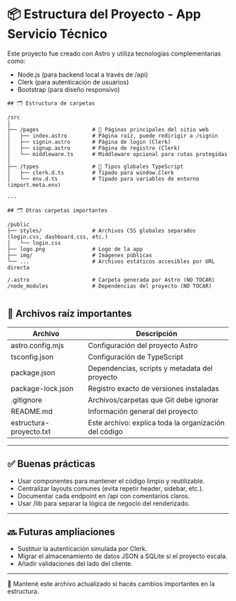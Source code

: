 # 📦 Estructura del Proyecto - App Servicio Técnico

Este proyecto fue creado con Astro y utiliza tecnologías complementarias como:

- Node.js (para backend local a través de /api)
- Clerk (para autenticación de usuarios)
- Bootstrap (para diseño responsivo)

```batch 
## 🗂 Estructura de carpetas

/src
│
├── /pages                 # 📄 Páginas principales del sitio web
│   ├── index.astro        # Página raíz, puede redirigir a /signin
│   ├── signin.astro       # Página de login (Clerk)
│   ├── signup.astro       # Página de registro (Clerk)
│   └── middleware.ts      # Middleware opcional para rutas protegidas
│
├── /types                 # 📘 Tipos globales TypeScript
│   ├── clerk.d.ts         # Tipado para window.Clerk
│   └── env.d.ts           # Tipado para variables de entorno (import.meta.env)

---

## 🗂 Otras carpetas importantes

/public
├── styles/                # Archivos CSS globales separados (login.css, dashboard.css, etc.)
│   └── login.css
├── logo.png               # Logo de la app
├── img/                   # Imágenes públicas
└── ...                    # Archivos estáticos accesibles por URL directa

/.astro                    # Carpeta generada por Astro (NO TOCAR)
/node_modules              # Dependencias del proyecto (NO TOCAR)


```

## 📄 Archivos raíz importantes

Archivo              | Descripción
----------------------|-----------------------------------------------------------
astro.config.mjs     | Configuración del proyecto Astro
tsconfig.json        | Configuración de TypeScript
package.json         | Dependencias, scripts y metadata del proyecto
package-lock.json    | Registro exacto de versiones instaladas
.gitignore           | Archivos/carpetas que Git debe ignorar
README.md            | Información general del proyecto
estructura-proyecto.txt | Este archivo: explica toda la organización del código

---

## ✅ Buenas prácticas

- Usar componentes para mantener el código limpio y reutilizable.
- Centralizar layouts comunes (evita repetir header, sidebar, etc.).
- Documentar cada endpoint en /api con comentarios claros.
- Usar /lib para separar la lógica de negocio del renderizado.

---

## 🔜 Futuras ampliaciones

- Sustituir la autenticación simulada por Clerk.
- Migrar el almacenamiento de datos JSON a SQLite si el proyecto escala.
- Añadir validaciones del lado del cliente.

---

📌 Mantené este archivo actualizado si hacés cambios importantes en la estructura.
